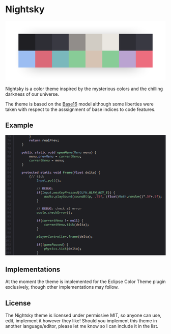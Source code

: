 # Nightsky

<p align="center">
  <img src="https://raw.githubusercontent.com/coffeenotfound/nightsky-theme/master/assets/palette_overview_v2.png" alt="Color Palette">
</p>

Nightsky is a color theme inspired by the mysterious colors and the chilling darkness of our universe.

The theme is based on the [Base16](https://github.com/chriskempson/base16) model although some liberties were taken
with respect to the asssignment of base indices to code features.

## Example
<p align="center">
  <img src="https://raw.githubusercontent.com/coffeenotfound/nightsky-theme/master/assets/example0_v2.png" alt="Code Example">
</p>

## Implementations
At the moment the theme is implemented for the Eclipse Color Theme plugin exclusively, though other implementations may follow.

## License
The Nightsky theme is licensed under permissive MIT, so anyone can use, edit, implement it however they like!
Should you implement this theme in another language/editor, please let me know so I can include it in the list.
